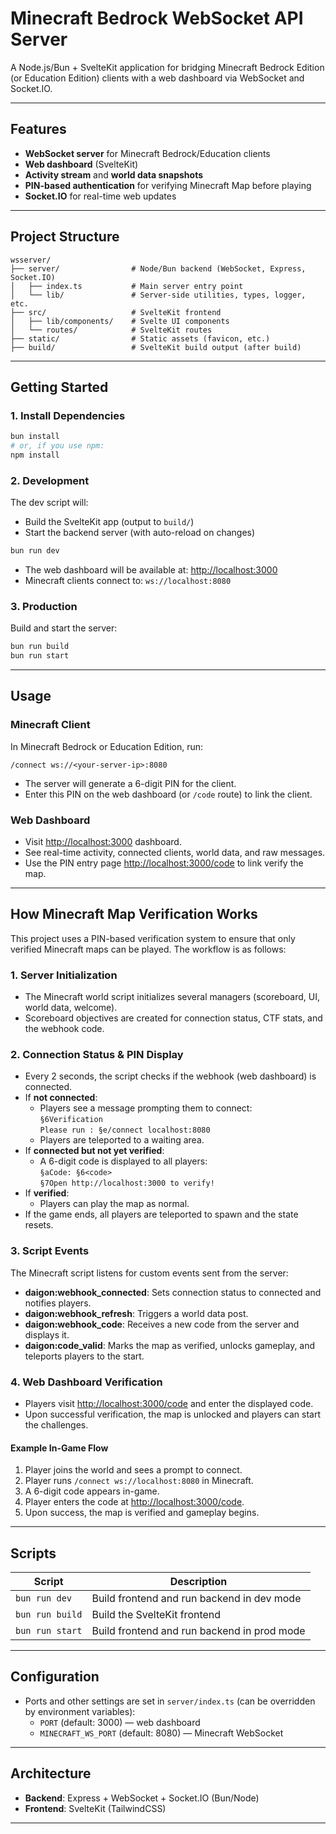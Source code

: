 # Minecraft Bedrock WebSocket API Server

A Node.js/Bun + SvelteKit application for bridging Minecraft Bedrock Edition (or Education Edition) clients with a web dashboard via WebSocket and Socket.IO.

---

## Features

- **WebSocket server** for Minecraft Bedrock/Education clients
- **Web dashboard** (SvelteKit)
- **Activity stream** and **world data snapshots**
- **PIN-based authentication** for verifying Minecraft Map before playing
- **Socket.IO** for real-time web updates

---

## Project Structure

```
wsserver/
├── server/                # Node/Bun backend (WebSocket, Express, Socket.IO)
│   ├── index.ts           # Main server entry point
│   └── lib/               # Server-side utilities, types, logger, etc.
├── src/                   # SvelteKit frontend
│   ├── lib/components/    # Svelte UI components
│   └── routes/            # SvelteKit routes
├── static/                # Static assets (favicon, etc.)
├── build/                 # SvelteKit build output (after build)
```

---

## Getting Started

### 1. Install Dependencies

```bash
bun install
# or, if you use npm:
npm install
```

### 2. Development

The dev script will:
- Build the SvelteKit app (output to `build/`)
- Start the backend server (with auto-reload on changes)

```bash
bun run dev
```

- The web dashboard will be available at: [http://localhost:3000](http://localhost:3000)
- Minecraft clients connect to: `ws://localhost:8080`

### 3. Production

Build and start the server:

```bash
bun run build
bun run start
```

---

## Usage

### Minecraft Client

In Minecraft Bedrock or Education Edition, run:

```
/connect ws://<your-server-ip>:8080
```

- The server will generate a 6-digit PIN for the client.
- Enter this PIN on the web dashboard (or `/code` route) to link the client.

### Web Dashboard

- Visit [http://localhost:3000](http://localhost:3000) dashboard.
- See real-time activity, connected clients, world data, and raw messages.
- Use the PIN entry page [http://localhost:3000/code](http://localhost:3000/code) to link verify the map.

---

## How Minecraft Map Verification Works

This project uses a PIN-based verification system to ensure that only verified Minecraft maps can be played. The workflow is as follows:

### 1. Server Initialization

- The Minecraft world script initializes several managers (scoreboard, UI, world data, welcome).
- Scoreboard objectives are created for connection status, CTF stats, and the webhook code.

### 2. Connection Status & PIN Display

- Every 2 seconds, the script checks if the webhook (web dashboard) is connected.
- If **not connected**:
  - Players see a message prompting them to connect:  
    `§6Verification`  
    `Please run : §e/connect localhost:8080`
  - Players are teleported to a waiting area.
- If **connected but not yet verified**:
  - A 6-digit code is displayed to all players:  
    `§aCode: §6<code>`  
    `§7Open http://localhost:3000 to verify!`
- If **verified**:
  - Players can play the map as normal.
- If the game ends, all players are teleported to spawn and the state resets.

### 3. Script Events

The Minecraft script listens for custom events sent from the server:

- **daigon:webhook_connected**: Sets connection status to connected and notifies players.
- **daigon:webhook_refresh**: Triggers a world data post.
- **daigon:webhook_code**: Receives a new code from the server and displays it.
- **daigon:code_valid**: Marks the map as verified, unlocks gameplay, and teleports players to the start.

### 4. Web Dashboard Verification

- Players visit [http://localhost:3000/code](http://localhost:3000/code) and enter the displayed code.
- Upon successful verification, the map is unlocked and players can start the challenges.

#### Example In-Game Flow

1. Player joins the world and sees a prompt to connect.
2. Player runs `/connect ws://localhost:8080` in Minecraft.
3. A 6-digit code appears in-game.
4. Player enters the code at [http://localhost:3000/code](http://localhost:3000/code).
5. Upon success, the map is verified and gameplay begins.

---

## Scripts

| Script         | Description                                 |
|----------------|---------------------------------------------|
| `bun run dev`  | Build frontend and run backend in dev mode  |
| `bun run build`| Build the SvelteKit frontend                |
| `bun run start`| Build frontend and run backend in prod mode |

---

## Configuration

- Ports and other settings are set in `server/index.ts` (can be overridden by environment variables):
  - `PORT` (default: 3000) — web dashboard
  - `MINECRAFT_WS_PORT` (default: 8080) — Minecraft WebSocket

---

## Architecture

- **Backend**: Express + WebSocket + Socket.IO (Bun/Node)
- **Frontend**: SvelteKit (TailwindCSS)
---